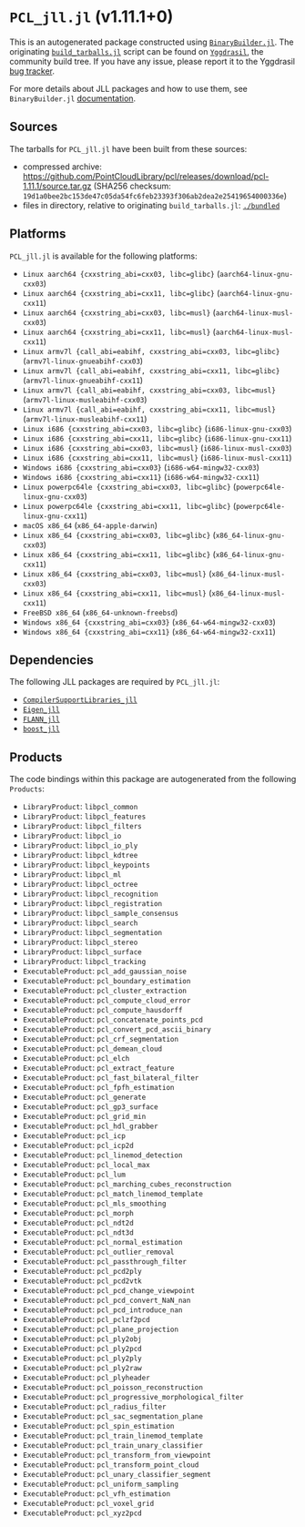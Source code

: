 # `PCL_jll.jl` (v1.11.1+0)

This is an autogenerated package constructed using [`BinaryBuilder.jl`](https://github.com/JuliaPackaging/BinaryBuilder.jl). The originating [`build_tarballs.jl`](https://github.com/JuliaPackaging/Yggdrasil/blob/49333085e1fa0eab6c13847048bb24154eb9a3e8/P/PCL/build_tarballs.jl) script can be found on [`Yggdrasil`](https://github.com/JuliaPackaging/Yggdrasil/), the community build tree.  If you have any issue, please report it to the Yggdrasil [bug tracker](https://github.com/JuliaPackaging/Yggdrasil/issues).

For more details about JLL packages and how to use them, see `BinaryBuilder.jl` [documentation](https://juliapackaging.github.io/BinaryBuilder.jl/dev/jll/).

## Sources

The tarballs for `PCL_jll.jl` have been built from these sources:

* compressed archive: https://github.com/PointCloudLibrary/pcl/releases/download/pcl-1.11.1/source.tar.gz (SHA256 checksum: `19d1a0bee2bc153de47c05da54fc6feb23393f306ab2dea2e25419654000336e`)
* files in directory, relative to originating `build_tarballs.jl`: [`./bundled`](https://github.com/JuliaPackaging/Yggdrasil/tree/49333085e1fa0eab6c13847048bb24154eb9a3e8/P/PCL/bundled)

## Platforms

`PCL_jll.jl` is available for the following platforms:

* `Linux aarch64 {cxxstring_abi=cxx03, libc=glibc}` (`aarch64-linux-gnu-cxx03`)
* `Linux aarch64 {cxxstring_abi=cxx11, libc=glibc}` (`aarch64-linux-gnu-cxx11`)
* `Linux aarch64 {cxxstring_abi=cxx03, libc=musl}` (`aarch64-linux-musl-cxx03`)
* `Linux aarch64 {cxxstring_abi=cxx11, libc=musl}` (`aarch64-linux-musl-cxx11`)
* `Linux armv7l {call_abi=eabihf, cxxstring_abi=cxx03, libc=glibc}` (`armv7l-linux-gnueabihf-cxx03`)
* `Linux armv7l {call_abi=eabihf, cxxstring_abi=cxx11, libc=glibc}` (`armv7l-linux-gnueabihf-cxx11`)
* `Linux armv7l {call_abi=eabihf, cxxstring_abi=cxx03, libc=musl}` (`armv7l-linux-musleabihf-cxx03`)
* `Linux armv7l {call_abi=eabihf, cxxstring_abi=cxx11, libc=musl}` (`armv7l-linux-musleabihf-cxx11`)
* `Linux i686 {cxxstring_abi=cxx03, libc=glibc}` (`i686-linux-gnu-cxx03`)
* `Linux i686 {cxxstring_abi=cxx11, libc=glibc}` (`i686-linux-gnu-cxx11`)
* `Linux i686 {cxxstring_abi=cxx03, libc=musl}` (`i686-linux-musl-cxx03`)
* `Linux i686 {cxxstring_abi=cxx11, libc=musl}` (`i686-linux-musl-cxx11`)
* `Windows i686 {cxxstring_abi=cxx03}` (`i686-w64-mingw32-cxx03`)
* `Windows i686 {cxxstring_abi=cxx11}` (`i686-w64-mingw32-cxx11`)
* `Linux powerpc64le {cxxstring_abi=cxx03, libc=glibc}` (`powerpc64le-linux-gnu-cxx03`)
* `Linux powerpc64le {cxxstring_abi=cxx11, libc=glibc}` (`powerpc64le-linux-gnu-cxx11`)
* `macOS x86_64` (`x86_64-apple-darwin`)
* `Linux x86_64 {cxxstring_abi=cxx03, libc=glibc}` (`x86_64-linux-gnu-cxx03`)
* `Linux x86_64 {cxxstring_abi=cxx11, libc=glibc}` (`x86_64-linux-gnu-cxx11`)
* `Linux x86_64 {cxxstring_abi=cxx03, libc=musl}` (`x86_64-linux-musl-cxx03`)
* `Linux x86_64 {cxxstring_abi=cxx11, libc=musl}` (`x86_64-linux-musl-cxx11`)
* `FreeBSD x86_64` (`x86_64-unknown-freebsd`)
* `Windows x86_64 {cxxstring_abi=cxx03}` (`x86_64-w64-mingw32-cxx03`)
* `Windows x86_64 {cxxstring_abi=cxx11}` (`x86_64-w64-mingw32-cxx11`)

## Dependencies

The following JLL packages are required by `PCL_jll.jl`:

* [`CompilerSupportLibraries_jll`](https://github.com/JuliaBinaryWrappers/CompilerSupportLibraries_jll.jl)
* [`Eigen_jll`](https://github.com/JuliaBinaryWrappers/Eigen_jll.jl)
* [`FLANN_jll`](https://github.com/JuliaBinaryWrappers/FLANN_jll.jl)
* [`boost_jll`](https://github.com/JuliaBinaryWrappers/boost_jll.jl)

## Products

The code bindings within this package are autogenerated from the following `Products`:

* `LibraryProduct`: `libpcl_common`
* `LibraryProduct`: `libpcl_features`
* `LibraryProduct`: `libpcl_filters`
* `LibraryProduct`: `libpcl_io`
* `LibraryProduct`: `libpcl_io_ply`
* `LibraryProduct`: `libpcl_kdtree`
* `LibraryProduct`: `libpcl_keypoints`
* `LibraryProduct`: `libpcl_ml`
* `LibraryProduct`: `libpcl_octree`
* `LibraryProduct`: `libpcl_recognition`
* `LibraryProduct`: `libpcl_registration`
* `LibraryProduct`: `libpcl_sample_consensus`
* `LibraryProduct`: `libpcl_search`
* `LibraryProduct`: `libpcl_segmentation`
* `LibraryProduct`: `libpcl_stereo`
* `LibraryProduct`: `libpcl_surface`
* `LibraryProduct`: `libpcl_tracking`
* `ExecutableProduct`: `pcl_add_gaussian_noise`
* `ExecutableProduct`: `pcl_boundary_estimation`
* `ExecutableProduct`: `pcl_cluster_extraction`
* `ExecutableProduct`: `pcl_compute_cloud_error`
* `ExecutableProduct`: `pcl_compute_hausdorff`
* `ExecutableProduct`: `pcl_concatenate_points_pcd`
* `ExecutableProduct`: `pcl_convert_pcd_ascii_binary`
* `ExecutableProduct`: `pcl_crf_segmentation`
* `ExecutableProduct`: `pcl_demean_cloud`
* `ExecutableProduct`: `pcl_elch`
* `ExecutableProduct`: `pcl_extract_feature`
* `ExecutableProduct`: `pcl_fast_bilateral_filter`
* `ExecutableProduct`: `pcl_fpfh_estimation`
* `ExecutableProduct`: `pcl_generate`
* `ExecutableProduct`: `pcl_gp3_surface`
* `ExecutableProduct`: `pcl_grid_min`
* `ExecutableProduct`: `pcl_hdl_grabber`
* `ExecutableProduct`: `pcl_icp`
* `ExecutableProduct`: `pcl_icp2d`
* `ExecutableProduct`: `pcl_linemod_detection`
* `ExecutableProduct`: `pcl_local_max`
* `ExecutableProduct`: `pcl_lum`
* `ExecutableProduct`: `pcl_marching_cubes_reconstruction`
* `ExecutableProduct`: `pcl_match_linemod_template`
* `ExecutableProduct`: `pcl_mls_smoothing`
* `ExecutableProduct`: `pcl_morph`
* `ExecutableProduct`: `pcl_ndt2d`
* `ExecutableProduct`: `pcl_ndt3d`
* `ExecutableProduct`: `pcl_normal_estimation`
* `ExecutableProduct`: `pcl_outlier_removal`
* `ExecutableProduct`: `pcl_passthrough_filter`
* `ExecutableProduct`: `pcl_pcd2ply`
* `ExecutableProduct`: `pcl_pcd2vtk`
* `ExecutableProduct`: `pcl_pcd_change_viewpoint`
* `ExecutableProduct`: `pcl_pcd_convert_NaN_nan`
* `ExecutableProduct`: `pcl_pcd_introduce_nan`
* `ExecutableProduct`: `pcl_pclzf2pcd`
* `ExecutableProduct`: `pcl_plane_projection`
* `ExecutableProduct`: `pcl_ply2obj`
* `ExecutableProduct`: `pcl_ply2pcd`
* `ExecutableProduct`: `pcl_ply2ply`
* `ExecutableProduct`: `pcl_ply2raw`
* `ExecutableProduct`: `pcl_plyheader`
* `ExecutableProduct`: `pcl_poisson_reconstruction`
* `ExecutableProduct`: `pcl_progressive_morphological_filter`
* `ExecutableProduct`: `pcl_radius_filter`
* `ExecutableProduct`: `pcl_sac_segmentation_plane`
* `ExecutableProduct`: `pcl_spin_estimation`
* `ExecutableProduct`: `pcl_train_linemod_template`
* `ExecutableProduct`: `pcl_train_unary_classifier`
* `ExecutableProduct`: `pcl_transform_from_viewpoint`
* `ExecutableProduct`: `pcl_transform_point_cloud`
* `ExecutableProduct`: `pcl_unary_classifier_segment`
* `ExecutableProduct`: `pcl_uniform_sampling`
* `ExecutableProduct`: `pcl_vfh_estimation`
* `ExecutableProduct`: `pcl_voxel_grid`
* `ExecutableProduct`: `pcl_xyz2pcd`
